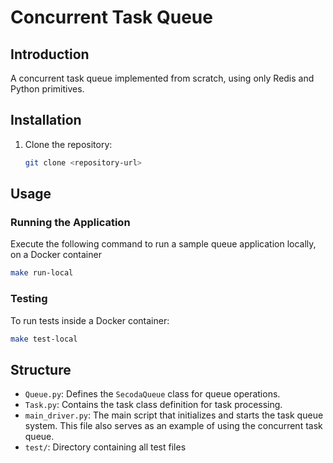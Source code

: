 # Concurrent Task Queue

## Introduction
A concurrent task queue implemented from scratch, using only Redis and Python primitives.

## Installation

1. Clone the repository:
   ```bash
   git clone <repository-url>
   ```

## Usage

### Running the Application
Execute the following command to run a sample queue application locally, on a Docker container

```bash
make run-local
```

### Testing
To run tests inside a Docker container:
```bash
make test-local
```

## Structure
- `Queue.py`: Defines the `SecodaQueue` class for queue operations.
- `Task.py`: Contains the task class definition for task processing.
- `main_driver.py`: The main script that initializes and starts the task queue system. This file also serves as an example of using the concurrent task queue.
- `test/`: Directory containing all test files
